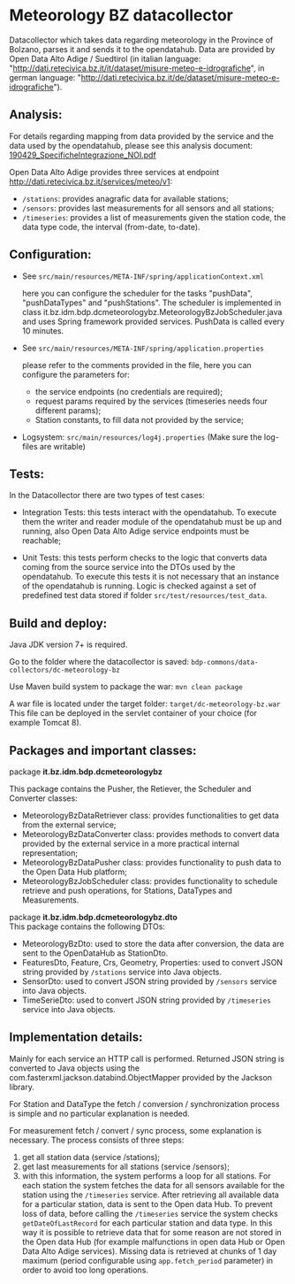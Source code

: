 Meteorology BZ datacollector
=========================

Datacollector which takes data regarding meteorology in the Province of Bolzano, parses it and sends it to the opendatahub.
Data are provided by Open Data Alto Adige / Suedtirol (in italian language: "http://dati.retecivica.bz.it/it/dataset/misure-meteo-e-idrografiche", in german language: "http://dati.retecivica.bz.it/de/dataset/misure-meteo-e-idrografiche").


## Analysis:

For details regarding mapping from data provided by the service and the data used by the opendatahub, please see this analysis document:
[190429_SpecificheIntegrazione_NOI.pdf](documentation/190429_SpecificheIntegrazione_NOI.pdf)

Open Data Alto Adige provides three services at endpoint http://dati.retecivica.bz.it/services/meteo/v1:
  - `/stations`: provides anagrafic data for available stations;
  - `/sensors`: provides last measurements for all sensors and all stations;
  - `/timeseries`: provides a list of measurements given the station code, the data type code, the interval (from-date, to-date).

## Configuration:
  - See `src/main/resources/META-INF/spring/applicationContext.xml`

    here you can configure the scheduler for the tasks "pushData", "pushDataTypes" and "pushStations". The scheduler is implemented in class it.bz.idm.bdp.dcmeteorologybz.MeteorologyBzJobScheduler.java and uses Spring framework provided services. PushData is called every 10 minutes. 

  - See `src/main/resources/META-INF/spring/application.properties`

    please refer to the comments provided in the file, here you can configure the parameters for:
    - the service endpoints (no credentials are required);
    - request params required by the services (timeseries needs four different params);
    - Station constants, to fill data not provided by the service;


  - Logsystem: `src/main/resources/log4j.properties` (Make sure the log-files are writable)


## Tests:

In the Datacollector there are two types of test cases:

 - Integration Tests: this tests interact with the opendatahub. To execute them the writer and reader module of the opendatahub must be up and running, also Open Data Alto Adige service endpoints must be reachable;


 - Unit Tests: this tests perform checks to the logic that converts data coming from the source service into the DTOs used by the opendatahub. To execute this tests it is not necessary that an instance of the opendatahub is running. Logic is checked against a set of predefined test data stored if folder `src/test/resources/test_data`.


## Build and deploy:

Java JDK version 7+ is required.

Go to the folder where the datacollector is saved: `bdp-commons/data-collectors/dc-meteorology-bz`

Use Maven build system to package the war: `mvn clean package`

A war file is located under the target folder: `target/dc-meteorology-bz.war`
This file can be deployed in the servlet container of your choice (for example Tomcat 8).


## Packages and important classes:

package **it.bz.idm.bdp.dcmeteorologybz**

This package contains the Pusher, the Retiever, the Scheduler and Converter classes:
 - MeteorologyBzDataRetriever class: provides functionalities to get data from the external service;
 - MeteorologyBzDataConverter class: provides methods to convert data provided by the external service in a more practical internal representation;
 - MeteorologyBzDataPusher class: provides functionality to push data to the Open Data Hub platform;
 - MeteorologyBzJobScheduler class: provides functionality to schedule retrieve and push operations, for Stations, DataTypes and Measurements.


package **it.bz.idm.bdp.dcmeteorologybz.dto**  
This package contains the following DTOs:
 - MeteorologyBzDto: used to store the data after conversion, the data are sent to the OpenDataHub as StationDto.
 - FeaturesDto, Feature, Crs, Geometry, Properties: used to convert JSON string provided by `/stations` service into Java objects.
 - SensorDto: used to convert JSON string provided by `/sensors` service into Java objects.
 - TimeSerieDto: used to convert JSON string provided by `/timeseries` service into Java objects.


## Implementation details:

Mainly for each service an HTTP call is performed. Returned JSON string is converted to Java objects using the com.fasterxml.jackson.databind.ObjectMapper provided by the Jackson library.

For Station and DataType the fetch / conversion / synchronization process is simple and no particular explanation is needed.

For measurement fetch / convert / sync process, some explanation is necessary. The process consists of three steps:
1. get all station data (service /stations);
2. get last measurements for all stations (service /sensors);
3. with this information, the system performs a loop for all stations. For each station the system fetches the data for all sensors available for the station using the `/timeseries` service. After retrieving all available data for a particular station, data is sent to the Open data Hub. To prevent loss of data, before calling the `/timeseries` service the system checks `getDateOfLastRecord` for each particular station and data type. In this way it is possible to retrieve data that for some reason are not stored in the Open data Hub (for example malfunctions in open data Hub or Open Data Alto Adige services). Missing data is retrieved at chunks of 1 day maximum (period configurable using `app.fetch_period` parameter) in order to avoid too long operations.



